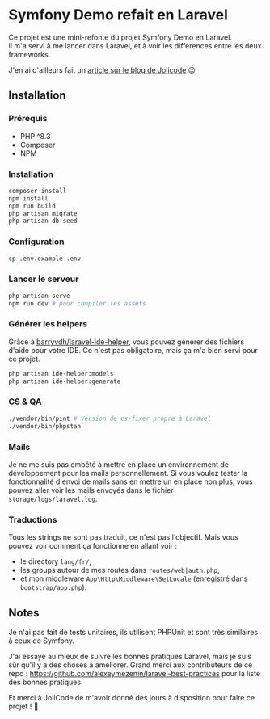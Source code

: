 # Symfony Demo refait en Laravel

Ce projet est une mini-refonte du projet Symfony Demo en Laravel.  
Il m'a servi à me lancer dans Laravel, et à voir les différences entre les deux frameworks.  

J'en ai d'ailleurs fait un [article sur le blog de Jolicode](https://jolicode.com/blog/retour-dexperience-dun-developpeur-symfony-qui-decouvre-laravel) 😉

## Installation

### Prérequis

- PHP ^8.3
- Composer
- NPM

### Installation

```bash
composer install
npm install
npm run build
php artisan migrate
php artisan db:seed
```

### Configuration

```bash
cp .env.example .env
```

### Lancer le serveur

```bash
php artisan serve
npm run dev # pour compiler les assets
```

### Générer les helpers

Grâce à [barryvdh/laravel-ide-helper](https://github.com/barryvdh/laravel-ide-helper), vous pouvez générer des fichiers d'aide pour votre IDE.
Ce n'est pas obligatoire, mais ça m'a bien servi pour ce projet.

```bash
php artisan ide-helper:models
php artisan ide-helper:generate
```

### CS & QA

```bash
./vendor/bin/pint # Version de cs-fixer propre à Laravel
./vendor/bin/phpstan  
```

### Mails

Je ne me suis pas embêté à mettre en place un environnement de développement pour les mails personnellement.
Si vous voulez tester la fonctionnalité d'envoi de mails sans en mettre un en place non plus, vous pouvez aller voir les mails envoyés dans le fichier `storage/logs/laravel.log`.

### Traductions

Tous les strings ne sont pas traduit, ce n'est pas l'objectif.
Mais vous pouvez voir comment ça fonctionne en allant voir :
- le directory `lang/fr/`, 
- les groups autour de mes routes dans `routes/web|auth.php`,
- et mon middleware `App\Http\Middleware\SetLocale` (enregistré dans `bootstrap/app.php`).

## Notes

Je n'ai pas fait de tests unitaires, ils utilisent PHPUnit et sont très similaires à ceux de Symfony.  

J'ai essayé au mieux de suivre les bonnes pratiques Laravel, mais je suis sûr qu'il y a des choses à améliorer. Grand merci aux contributeurs de ce repo : https://github.com/alexeymezenin/laravel-best-practices pour la liste des bonnes pratiques.

Et merci à JoliCode de m'avoir donné des jours à disposition pour faire ce projet ! 🎉

